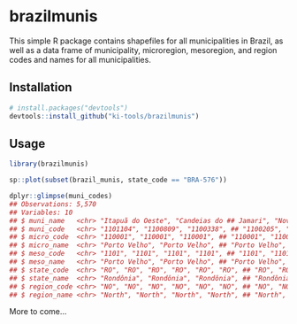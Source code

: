 # brazilmunis

This simple R package contains shapefiles for all municipalities in Brazil, as well as a data frame of municipality, microregion, mesoregion, and region codes and names for all municipalities.

## Installation ##

```r
# install.packages("devtools")
devtools::install_github("ki-tools/brazilmunis")
```

## Usage ##

```r
library(brazilmunis)

sp::plot(subset(brazil_munis, state_code == "BRA-576"))

dplyr::glimpse(muni_codes)
## Observations: 5,570
## Variables: 10
## $ muni_name   <chr> "Itapuã do Oeste", "Candeias do ## Jamari", "Nova Mamoré",...
## $ muni_code   <chr> "1101104", "1100809", "1100338", ## "1100205", "1100106", ...
## $ micro_code  <chr> "110001", "110001", "110001", ## "110001", "110001", "1100...
## $ micro_name  <chr> "Porto Velho", "Porto Velho", ## "Porto Velho", "Porto Vel...
## $ meso_code   <chr> "1101", "1101", "1101", "1101", ## "1101", "1101", "1101",...
## $ meso_name   <chr> "Porto Velho", "Porto Velho", ## "Porto Velho", "Porto Vel...
## $ state_code  <chr> "RO", "RO", "RO", "RO", "RO", "RO", ## "RO", "RO", "RO", "...
## $ state_name  <chr> "Rondônia", "Rondônia", "Rondônia", ## "Rondônia", "Rondôn...
## $ region_code <chr> "NO", "NO", "NO", "NO", "NO", "NO", ## "NO", "NO", "NO", "...
## $ region_name <chr> "North", "North", "North", "North", ## "North", "North", "...
```

More to come...
